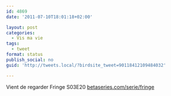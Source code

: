 ```yaml
---
id: 4869
date: '2011-07-10T18:01:18+02:00'

layout: post
categories:
  - Vis ma vie
tags:
  - tweet
format: status
publish_social: no
guid: 'http://tweets.local/?birdsite_tweet=90118412109484032'

---
```


Vient de regarder Fringe S03E20 [betaseries.com/serie/fringe](https://www.betaseries.com/serie/fringe)